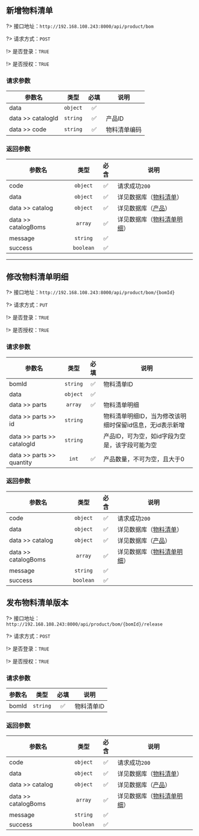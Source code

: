 ## 新增物料清单
?> 接口地址：`http://192.168.108.243:8000/api/product/bom`

?> 请求方式：`POST`
 
!> 是否登录：`TRUE`
 
!> 是否授权：`TRUE`

### 请求参数
<div class="request-data">

| 参数名 | 类型 | 必填 | 说明 |
| ------ | :------: | :------: | ------ |
| data | `object` | ✅ |
| data >> catalogId | `string` | ✅ | 产品ID |
| data >> code | `string` | ✅ | 物料清单编码 |

</div>

### 返回参数
<div class="request-data">

| 参数名 | 类型 | 必含 | 说明 |
| ------ | :------: | :------: | ------ |
| code | `object` | ✅ | 请求成功`200` |
| data | `object` | ✅ | 详见数据库（[物料清单](/database/agc_bill_of_material ':target=_blank')）|
| data >> catalog | `object` | ✅ | 详见数据库（[产品](/database/agc_catalog ':target=_blank')）|
| data >> catalogBoms | `array` | ✅ | 详见数据库（[物料清单明细](/database/agc_catalog_bom ':target=_blank')）|
| message | `string` | ✅ |
| success | `boolean` | ✅ |

</div>

---

## 修改物料清单明细
?> 接口地址：`http://192.168.108.243:8000/api/product/bom/{bomId}`

?> 请求方式：`PUT`

!> 是否登录：`TRUE`

!> 是否授权：`TRUE`

### 请求参数
<div class="request-data">

| 参数名 | 类型 | 必填 | 说明 |
| ------ | :------: | :------: | ------ |
| bomId | `string` | ✅ | 物料清单ID |
| data | `object` | ✅ |
| data >> parts | `array` | ✅ | 物料清单明细 |
| data >> parts >> id | `string` | | 物料清单明细ID，当为修改该明细时保留id信息，无id表示新增 |
| data >> parts >> catalogId | `string` | | 产品ID，可为空，如id字段为空是，该字段可能为空 |
| data >> parts >> quantity | `int` | ✅ | 产品数量，不可为空，且大于0 |

</div>

### 返回参数
<div class="request-data">

| 参数名 | 类型 | 必含 | 说明 |
| ------ | :------: | :------: | ------ |
| code | `object` | ✅ | 请求成功`200`
| data | `object` | ✅ | 详见数据库（[物料清单](/database/agc_bill_of_material ':target=_blank')）
| data >> catalog | `object` | ✅ | 详见数据库（[产品](/database/agc_catalog ':target=_blank')）|
| data >> catalogBoms | `array` | ✅ | 详见数据库（[物料清单明细](/database/agc_catalog_bom ':target=_blank')）|s
| message | `string` | ✅ |
| success | `boolean` | ✅ |

</div>

## 发布物料清单版本
?> 接口地址：`http://192.168.108.243:8000/api/product/bom/{bomId}/release`

?> 请求方式：`POST`

!> 是否登录：`TRUE`

!> 是否授权：`TRUE`

### 请求参数
<div class="request-data">

| 参数名 | 类型 | 必填 | 说明 |
| ------ | :------: | :------: | ------ |
| bomId | `string` | ✅ | 物料清单ID |

</div>

### 返回参数
<div class="request-data">

| 参数名 | 类型 | 必含 | 说明 |
| ------ | :------: | :------: | ------ |
| code | `object` | ✅ | 请求成功`200`
| data | `object` | ✅ | 详见数据库（[物料清单](/database/agc_bill_of_material ':target=_blank')）
| data >> catalog | `object` | ✅ | 详见数据库（[产品](/database/agc_catalog ':target=_blank')）|
| data >> catalogBoms | `array` | ✅ | 详见数据库（[物料清单明细](/database/agc_catalog_bom ':target=_blank')）|s
| message | `string` | ✅ |
| success | `boolean` | ✅ |

</div>